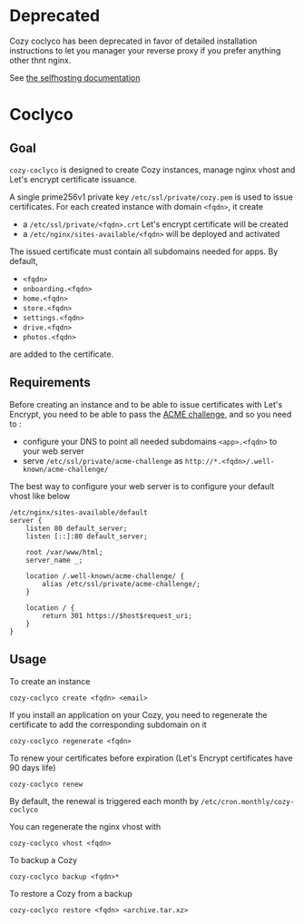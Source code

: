 # Deprecated

Cozy coclyco has been deprecated in favor of detailed installation instructions to let you manager your reverse proxy if you prefer anything other thnt nginx.

See [the selfhosting documentation](https://docs.cozy.io/en/tutorials/selfhosting/)

# Coclyco

## Goal

`cozy-coclyco` is designed to create Cozy instances, manage nginx vhost and Let's encrypt certificate issuance.

A single prime256v1 private key `/etc/ssl/private/cozy.pem` is used to issue certificates.
For each created instance with domain `<fqdn>`, it create

 * a `/etc/ssl/private/<fqdn>.crt` Let's encrypt certificate will be created
 * a `/etc/nginx/sites-available/<fqdn>` will be deployed and activated

The issued certificate must contain all subdomains needed for apps.
By default,

 * `<fqdn>`
 * `onboarding.<fqdn>`
 * `home.<fqdn>`
 * `store.<fqdn>`
 * `settings.<fqdn>`
 * `drive.<fqdn>`
 * `photos.<fqdn>`

are added to the certificate.

## Requirements

Before creating an instance and to be able to issue certificates with Let's Encrypt, you need to be able to pass the [ACME challenge](https://letsencrypt.org/how-it-works/), and so you need to :

 * configure your DNS to point all needed subdomains `<app>.<fqdn>` to your web server
 * serve `/etc/ssl/private/acme-challenge` as `http://*.<fqdn>/.well-known/acme-challenge/`

The best way to configure your web server is to configure your default vhost like below

	/etc/nginx/sites-available/default
	server {
		listen 80 default_server;
		listen [::]:80 default_server;

		root /var/www/html;
		server_name _;

		location /.well-known/acme-challenge/ {
			alias /etc/ssl/private/acme-challenge/;
		}

		location / {
			return 301 https://$host$request_uri;
		}
	}

## Usage

To create an instance

	cozy-coclyco create <fqdn> <email>

If you install an application on your Cozy, you need to regenerate the certificate to add the corresponding subdomain on it

	cozy-coclyco regenerate <fqdn>

To renew your certificates before expiration (Let's Encrypt certificates have 90 days life)

	cozy-coclyco renew

By default, the renewal is triggered each month by `/etc/cron.monthly/cozy-coclyco`

You can regenerate the nginx vhost with

	cozy-coclyco vhost <fqdn>

To backup a Cozy

	cozy-coclyco backup <fqdn>*

To restore a Cozy from a backup

	cozy-coclyco restore <fqdn> <archive.tar.xz>
